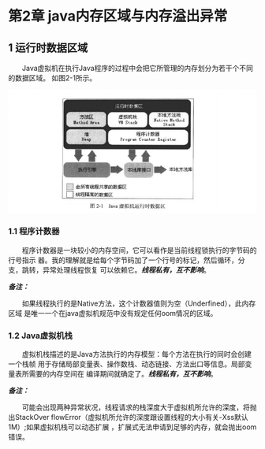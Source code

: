 # 第2章 java内存区域与内存溢出异常

## 1 运行时数据区域
&emsp;&emsp;Java虚拟机在执行Java程序的过程中会把它所管理的内存划分为若干个不同的数据区域。
如图2-1所示。

  ![Image text](https://github.com/hhtqaq/jvmnotes/raw/master/2_memory_area_and_oom/img/runtime_data_area.png)

### 1.1 程序计数器
&emsp;&emsp;程序计数器是一块较小的内存空间，它可以看作是当前线程锁执行的字节码的行号指示
器。我的理解就是给每个字节码加了一个行号的标记，然后循环，分支，跳转，异常处理线程恢复
可以依赖它。_**线程私有，互不影响**_。

**_备注：_**

&emsp;&emsp;如果线程执行的是Native方法，这个计数器值则为空（Underfined），此内存区域
是唯一一个在java虚拟机规范中没有规定任何oom情况的区域。

### 1.2 Java虚拟机栈
&emsp;&emsp;虚拟机栈描述的是Java方法执行的内存模型：每个方法在执行的同时会创建一个栈帧
用于存储局部变量表、操作数栈、动态链接、方法出口等信息。局部变量表所需要的内存空间在
编译期间就确定了。_**线程私有，互不影响**_。

**_备注：_**

&emsp;&emsp;可能会出现两种异常状况，线程请求的栈深度大于虚拟机所允许的深度，将抛出StackOver
flowError（虚拟机所允许的深度跟设置线程的大小有关-Xss默认1M）;如果虚拟机栈可以动态扩展
，扩展式无法申请到足够的内存，就会抛出oom错误。

